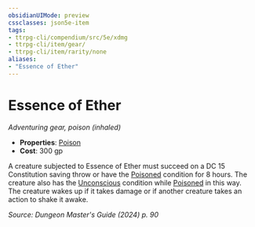 ```yaml
---
obsidianUIMode: preview
cssclasses: json5e-item
tags:
- ttrpg-cli/compendium/src/5e/xdmg
- ttrpg-cli/item/gear/
- ttrpg-cli/item/rarity/none
aliases: 
- "Essence of Ether"
---
```

# Essence of Ether
*Adventuring gear, poison (inhaled)*  


- **Properties**: [Poison](Misc%20Files/CLI/rules/item-properties.md#Poison)
- **Cost**: 300 gp

A creature subjected to Essence of Ether must succeed on a DC 15 Constitution saving throw or have the [Poisoned](Misc%20Files/CLI/rules/conditions.md#Poisoned) condition for 8 hours. The creature also has the [Unconscious](Misc%20Files/CLI/rules/conditions.md#Unconscious) condition while [Poisoned](Misc%20Files/CLI/rules/conditions.md#Poisoned) in this way. The creature wakes up if it takes damage or if another creature takes an action to shake it awake.

*Source: Dungeon Master's Guide (2024) p. 90*